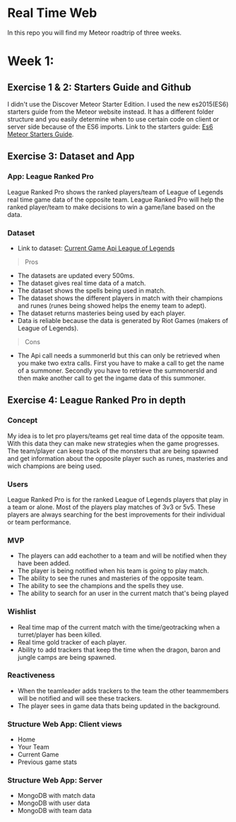 # Real Time Web
In this repo you will find my Meteor roadtrip of three weeks.

# Week 1: 

## Exercise 1 & 2: Starters Guide and Github
I didn't use the Discover Meteor Starter Edition. I used the new es2015(ES6) starters guide from the Meteor website instead. It has a different folder structure and you easily determine when to use certain code on client or server side because of the ES6 imports. Link to the starters guide: [Es6 Meteor Starters Guide](http://guide.meteor.com/structure.html).

## Exercise 3: Dataset and App

### App: League Ranked Pro
League Ranked Pro shows the ranked players/team of League of Legends real time game data of the opposite team. League Ranked Pro will help the ranked player/team to make decisions to win a game/lane based on the data.

### Dataset
* Link to dataset: [Current Game Api League of Legends](https://developer.riotgames.com/api/methods#!/976/3336)

> Pros

* The datasets are updated every 500ms.
* The dataset gives real time data of a match. 
* The dataset shows the spells being used in match.
* The dataset shows the different players in match with their champions and runes (runes being showed helps the enemy team to adept).
* The dataset returns masteries being used by each player. 
* Data is reliable because the data is generated by Riot Games (makers of League of Legends).

> Cons

* The Api call needs a summonerId but this can only be retrieved when you make two extra calls. First you have to make a call to get the name of a summoner. Secondly you have to retrieve the summonersId and then make another call to get the ingame data of this summoner. 

## Exercise 4: League Ranked Pro in depth

### Concept
My idea is to let pro players/teams get real time data of the opposite team. With this data they can make new strategies when the game progresses. The team/player can keep track of the monsters that are being spawned and get information about the opposite player such as runes, masteries and wich champions are being used. 

### Users
League Ranked Pro is for the ranked League of Legends players that play in a team or alone. Most of the players play matches of 3v3 or 5v5. These players are always searching for the best improvements for their individual or team performance.

### MVP
* The players can add eachother to a team and will be notified when they have been added. 
* The player is being notified when his team is going to play match. 
* The ability to see the runes and masteries of the opposite team.
* The ability to see the champions and the spells they use. 
* The ability to search for an user in the current match that's being played

### Wishlist
* Real time map of the current match with the time/geotracking when a turret/player has been killed.
* Real time gold tracker of each player. 
* Ability to add trackers that keep the time when the dragon, baron and jungle camps are being spawned. 

### Reactiveness
* When the teamleader adds trackers to the team the other teammembers will be notified and will see these trackers.
* The player sees in game data thats being updated in the background.

### Structure Web App: Client views
* Home
* Your Team
* Current Game
* Previous game stats

### Structure Web App: Server
* MongoDB with match data
* MongoDB with user data
* MongoDB with team data
